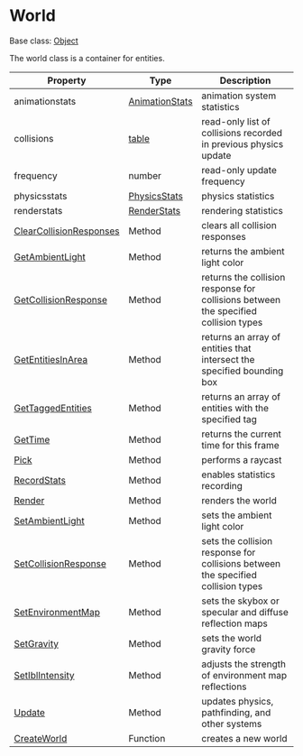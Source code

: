 # World

Base class: [Object](Object.md)

The world class is a container for entities.

| Property | Type | Description |
|---|---|---|
| animationstats | [AnimationStats](AnimationStats.md) | animation system statistics |
| collisions | [table](https://www.lua.org/manual/5.4/manual.html#6.6) | read-only list of collisions recorded in previous physics update |
| frequency | number | read-only update frequency |
| physicsstats | [PhysicsStats](PhysicsStats.md) | physics statistics |
| renderstats | [RenderStats](RenderStats.md) | rendering statistics |
| [ClearCollisionResponses](World_ClearCollisionResponses.md) | Method | clears all collision responses |
| [GetAmbientLight](World_GetAmbientLight.md) | Method | returns the ambient light color |
| [GetCollisionResponse](World_GetCollisionResponse.md) | Method | returns the collision response for collisions between the specified collision types |
| [GetEntitiesInArea](World_GetEntitiesInArea.md) | Method | returns an array of entities that intersect the specified bounding box |
| [GetTaggedEntities](World_GetTaggedEntities.md) | Method | returns an array of entities with the specified tag |
| [GetTime](World_GetTime.md) | Method | returns the current time for this frame |
| [Pick](World_Pick.md) | Method | performs a raycast |
| [RecordStats](World_RecordStats.md) | Method | enables statistics recording |
| [Render](World_Render.md) | Method | renders the world |
| [SetAmbientLight](World_SetAmbientLight.md) | Method | sets the ambient light color |
| [SetCollisionResponse](World_SetCollisionResponse.md) | Method | sets the collision response for collisions between the specified collision types |
| [SetEnvironmentMap](World_SetEnvironmentMap.md) | Method | sets the skybox or specular and diffuse reflection maps |
| [SetGravity](World_SetGravity.md) | Method | sets the world gravity force |
| [SetIblIntensity](World_SetIblIntensity.md) | Method | adjusts the strength of environment map reflections |
| [Update](World_Update.md) | Method | updates physics, pathfinding, and other systems |
| [CreateWorld](CreateWorld.md) | Function | creates a new world |
